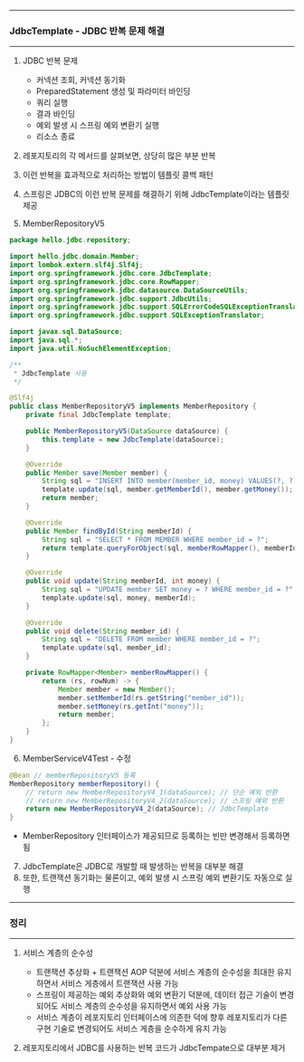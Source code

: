 -----
### JdbcTemplate - JDBC 반복 문제 해결
-----
1. JDBC 반복 문제
   - 커넥션 조회, 커넥션 동기화
   - PreparedStatement 생성 및 파라미터 바인딩
   - 쿼리 실행
   - 결과 바인딩
   - 예외 발생 시 스프링 예외 변환기 실행
   - 리소스 종료

2. 레포지토리의 각 메서드를 살펴보면, 상당히 많은 부분 반복
3. 이런 반복을 효과적으로 처리하는 방법이 템플릿 콜백 패턴
4. 스프링은 JDBC의 이런 반복 문제를 해결하기 위해 JdbcTemplate이라는 템플릿 제공
5. MemberRepositoryV5
```java
package hello.jdbc.repository;

import hello.jdbc.domain.Member;
import lombok.extern.slf4j.Slf4j;
import org.springframework.jdbc.core.JdbcTemplate;
import org.springframework.jdbc.core.RowMapper;
import org.springframework.jdbc.datasource.DataSourceUtils;
import org.springframework.jdbc.support.JdbcUtils;
import org.springframework.jdbc.support.SQLErrorCodeSQLExceptionTranslator;
import org.springframework.jdbc.support.SQLExceptionTranslator;

import javax.sql.DataSource;
import java.sql.*;
import java.util.NoSuchElementException;

/**
 * JdbcTemplate 사용
 */

@Slf4j
public class MemberRepositoryV5 implements MemberRepository {
    private final JdbcTemplate template;

    public MemberRepositoryV5(DataSource dataSource) {
        this.template = new JdbcTemplate(dataSource);
    }

    @Override
    public Member save(Member member) {
        String sql = "INSERT INTO member(member_id, money) VALUES(?, ?)"; // SQL Query
        template.update(sql, member.getMemberId(), member.getMoney());
        return member;
    }

    @Override
    public Member findById(String memberId) {
        String sql = "SELECT * FROM MEMBER WHERE member_id = ?";
        return template.queryForObject(sql, memberRowMapper(), memberId);
    }

    @Override
    public void update(String memberId, int money) {
        String sql = "UPDATE member SET money = ? WHERE member_id = ?";
        template.update(sql, money, memberId);
    }

    @Override
    public void delete(String member_id) {
        String sql = "DELETE FROM member WHERE member_id = ?";
        template.update(sql, member_id);
    }

    private RowMapper<Member> memberRowMapper() {
        return (rs, rowNum) -> {
            Member member = new Member();
            member.setMemberId(rs.getString("member_id"));
            member.setMoney(rs.getInt("money"));
            return member;
        };
    }
}
```

6. MemberServiceV4Test - 수정
```java
@Bean // memberRepositoryV5 등록
MemberRepository memberRepository() {
    // return new MemberRepositoryV4_1(dataSource); // 단순 예외 반환
    // return new MemberRepositoryV4_2(dataSource); // 스프링 예외 반환
    return new MemberRepositoryV4_2(dataSource); // JdbcTemplate
}
```
  - MemberRepository 인터페이스가 제공되므로 등록하는 빈만 변경해서 등록하면 됨

7. JdbcTemplate은 JDBC로 개발할 때 발생하는 반복을 대부분 해결
8. 또한, 트랜잭션 동기화는 물론이고, 예외 발생 시 스프링 예외 변환기도 자동으로 실행

-----
### 정리
-----
1. 서비스 계층의 순수성
   - 트랜잭션 추상화 + 트랜잭션 AOP 덕분에 서비스 계층의 순수성을 최대한 유지하면서 서비스 게층에서 트랜잭션 사용 가능
   - 스프링이 제공하는 예외 추상화와 예외 변환기 덕분에, 데이터 접근 기술이 변경되어도 서비스 계층의 순수성을 유지하면서 예외 사용 가능
   - 서비스 계층이 레포지토리 인터페이스에 의존한 덕에 향후 레포지토리가 다른 구현 기술로 변경되어도 서비스 게층을 순수하게 유지 가능

2. 레포지토리에서 JDBC를 사용하는 반복 코드가 JdbcTempate으로 대부분 제거
